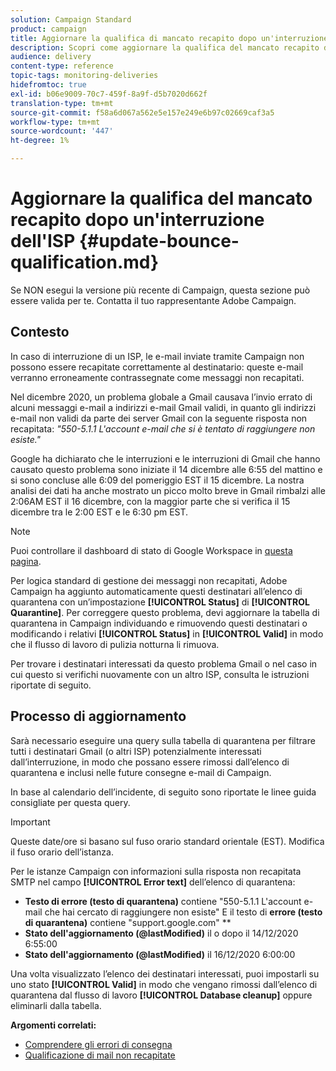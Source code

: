 ```yaml
---
solution: Campaign Standard
product: campaign
title: Aggiornare la qualifica di mancato recapito dopo un'interruzione dell'ISP
description: Scopri come aggiornare la qualifica del mancato recapito dopo un'interruzione dell'ISP.
audience: delivery
content-type: reference
topic-tags: monitoring-deliveries
hidefromtoc: true
exl-id: b06e9009-70c7-459f-8a9f-d5b7020d662f
translation-type: tm+mt
source-git-commit: f58a6d067a562e5e157e249e6b97c02669caf3a5
workflow-type: tm+mt
source-wordcount: '447'
ht-degree: 1%

---
```


# Aggiornare la qualifica del mancato recapito dopo un&#39;interruzione dell&#39;ISP {#update-bounce-qualification.md}

Se NON esegui la versione più recente di Campaign, questa sezione può essere valida per te. Contatta il tuo rappresentante Adobe Campaign.

## Contesto

In caso di interruzione di un ISP, le e-mail inviate tramite Campaign non possono essere recapitate correttamente al destinatario: queste e-mail verranno erroneamente contrassegnate come messaggi non recapitati.

Nel dicembre 2020, un problema globale a Gmail causava l’invio errato di alcuni messaggi e-mail a indirizzi e-mail Gmail validi, in quanto gli indirizzi e-mail non validi da parte dei server Gmail con la seguente risposta non recapitata: *&quot;550-5.1.1 L&#39;account e-mail che si è tentato di raggiungere non esiste.&quot;*

Google ha dichiarato che le interruzioni e le interruzioni di Gmail che hanno causato questo problema sono iniziate il 14 dicembre alle 6:55 del mattino e si sono concluse alle 6:09 del pomeriggio EST il 15 dicembre. La nostra analisi dei dati ha anche mostrato un picco molto breve in Gmail rimbalzi alle 2:06AM EST il 16 dicembre, con la maggior parte che si verifica il 15 dicembre tra le 2:00 EST e le 6:30 pm EST.

>[!NOTE]
>
>Puoi controllare il dashboard di stato di Google Workspace in [questa pagina](https://www.google.com/appsstatus#hl=en&amp;v=status).


Per logica standard di gestione dei messaggi non recapitati, Adobe Campaign ha aggiunto automaticamente questi destinatari all’elenco di quarantena con un’impostazione **[!UICONTROL Status]** di **[!UICONTROL Quarantine]**. Per correggere questo problema, devi aggiornare la tabella di quarantena in Campaign individuando e rimuovendo questi destinatari o modificando i relativi **[!UICONTROL Status]** in **[!UICONTROL Valid]** in modo che il flusso di lavoro di pulizia notturna li rimuova.

Per trovare i destinatari interessati da questo problema Gmail o nel caso in cui questo si verifichi nuovamente con un altro ISP, consulta le istruzioni riportate di seguito.

## Processo di aggiornamento

Sarà necessario eseguire una query sulla tabella di quarantena per filtrare tutti i destinatari Gmail (o altri ISP) potenzialmente interessati dall’interruzione, in modo che possano essere rimossi dall’elenco di quarantena e inclusi nelle future consegne e-mail di Campaign.

In base al calendario dell’incidente, di seguito sono riportate le linee guida consigliate per questa query.

>[!IMPORTANT]
>
>Queste date/ore si basano sul fuso orario standard orientale (EST). Modifica il fuso orario dell’istanza.

Per le istanze Campaign con informazioni sulla risposta non recapitata SMTP nel campo **[!UICONTROL Error text]** dell’elenco di quarantena:

* **Testo di errore (testo di quarantena)** contiene &quot;550-5.1.1 L&#39;account e-mail che hai cercato di raggiungere non esiste&quot; E il testo di  **errore (testo di quarantena)** contiene &quot;support.google.com&quot; **
* **Stato dell&#39;aggiornamento (@lastModified)** il o dopo il 14/12/2020 6:55:00
* **Stato dell&#39;aggiornamento (@lastModified)** il 16/12/2020 6:00:00

Una volta visualizzato l’elenco dei destinatari interessati, puoi impostarli su uno stato **[!UICONTROL Valid]** in modo che vengano rimossi dall’elenco di quarantena dal flusso di lavoro **[!UICONTROL Database cleanup]** oppure eliminarli dalla tabella.

**Argomenti correlati:**
* [Comprendere gli errori di consegna](../../sending/using/understanding-delivery-failures.md)
* [Qualificazione di mail non recapitate](../../sending/using/understanding-delivery-failures.md#bounce-mail-qualification)
